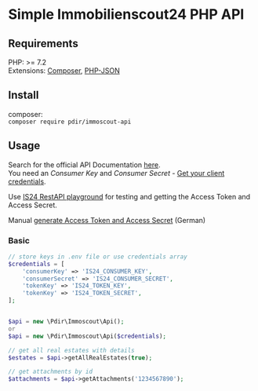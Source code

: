 # Simple Immobilienscout24 PHP API

## Requirements

PHP: >= 7.2  
Extensions: [Composer](https://getcomposer.org/), [PHP-JSON](https://www.php.net/manual/en/book.json.php)

## Install

composer:  
`composer require pdir/immoscout-api`

## Usage

Search for the official API Documentation [here](https://api.immobilienscout24.de/api-docs/get-started/introduction/).  
You need an *Consumer Key* and *Consumer Secret* - [Get your client credentials](https://api.immobilienscout24.de/api-docs/get-started/get-your-client-credentials/).

Use [IS24 RestAPI playground](https://playground.immobilienscout24.de/rest/playground) for testing and getting the Access Token and Access Secret.

Manual [generate Access Token and Access Secret](https://pdir.de/docs/de/customer/immobileinscout24-api/) (German)

### Basic
```php
// store keys in .env file or use credentials array
$credentials = [
    'consumerKey' => 'IS24_CONSUMER_KEY',
    'consumerSecret' => 'IS24_CONSUMER_SECRET',
    'tokenKey' => 'IS24_TOKEN_KEY',
    'tokenKey' => 'IS24_TOKEN_SECRET',    
];


$api = new \Pdir\Immoscout\Api();
or
$api = new \Pdir\Immoscout\Api($credentials);

// get all real estates with details
$estates = $api->getAllRealEstates(true);

// get attachments by id
$attachments = $api->getAttachments('1234567890');
```